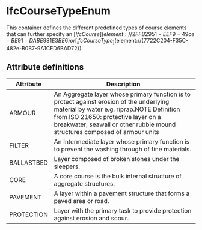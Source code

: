 IfcCourseTypeEnum
=================
This container defines the different predefined types of course elements that
can further specify an [_IfcCourse_]($element://{2FFB2951-EEF9-49ce-
BE91-DABE981E3BE6}) or
[_IfcCourseType_]($element://{7722C204-F35C-482e-B0B7-9A1CED6BAD72}).


Attribute definitions
---------------------
| Attribute   | Description                                                                                                                                                                                                                                                 |
|-------------|-------------------------------------------------------------------------------------------------------------------------------------------------------------------------------------------------------------------------------------------------------------|
| ARMOUR      | An Aggregate layer whose primary function is to protect against erosion of the underlying material by water e.g. riprap.NOTE Definition from ISO 21650: protective layer on a breakwater, seawall or other rubble mound structures composed of armour units |
| FILTER      | An Intermediate layer whose primary function is to prevent the washing through of fine materials.                                                                                                                                                           |
| BALLASTBED  | Layer composed of broken stones under the sleepers.                                                                                                                                                                                                         |
| CORE        | A core course is the bulk internal structure of aggregate structures.                                                                                                                                                                                       |
| PAVEMENT    | A layer within a pavement structure that forms a paved area or road.                                                                                                                                                                                        |
| PROTECTION  | Layer with the primary task to provide protection against erosion and scour.                                                                                                                                                                                |

